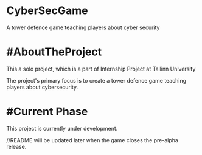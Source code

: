 # CyberSecGame
A tower defence game teaching players about cyber security 

# #AboutTheProject
This a solo project, which is a part of Internship Project at Tallinn University 

The project's primary focus is to create a tower defence game teaching players about cybersecurity.

# #Current Phase

This project is currently under development.

//README will be updated later when the game closes the pre-alpha release.
